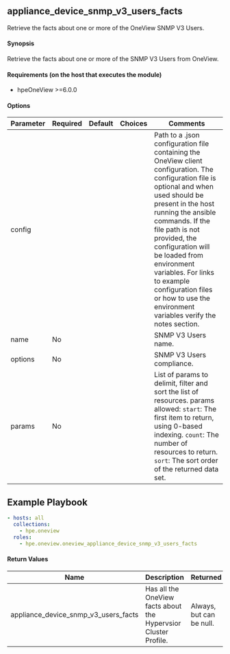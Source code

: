 ## appliance_device_snmp_v3_users_facts
Retrieve the facts about one or more of the OneView SNMP V3 Users.

#### Synopsis
 Retrieve the facts about one or more of the SNMP V3 Users from OneView.

#### Requirements (on the host that executes the module)
  * hpeOneView >=6.0.0  

#### Options

| Parameter     | Required    | Default  | Choices    | Comments |
| ------------- |-------------| ---------|----------- |--------- |
| config  |   |  | |  Path to a .json configuration file containing the OneView client configuration. The configuration file is optional and when used should be present in the host running the ansible commands. If the file path is not provided, the configuration will be loaded from environment variables. For links to example configuration files or how to use the environment variables verify the notes section.  |
| name  |   No  |  | |  SNMP V3 Users name.  |
| options  |   No  |  | |  SNMP V3 Users compliance.  |
| params  |   No  |  | |  List of params to delimit, filter and sort the list of resources.  params allowed: `start`: The first item to return, using 0-based indexing. `count`: The number of resources to return. `sort`: The sort order of the returned data set.  |
## Example Playbook
 
```yaml
- hosts: all
  collections:
    - hpe.oneview
  roles:
    - hpe.oneview.oneview_appliance_device_snmp_v3_users_facts
```

#### Return Values

| Name          | Description  | Returned | Type       |
| ------------- |-------------| ---------|----------- |
| appliance_device_snmp_v3_users_facts   | Has all the OneView facts about the Hypervsior Cluster Profile. |  Always, but can be null. |  dict |

